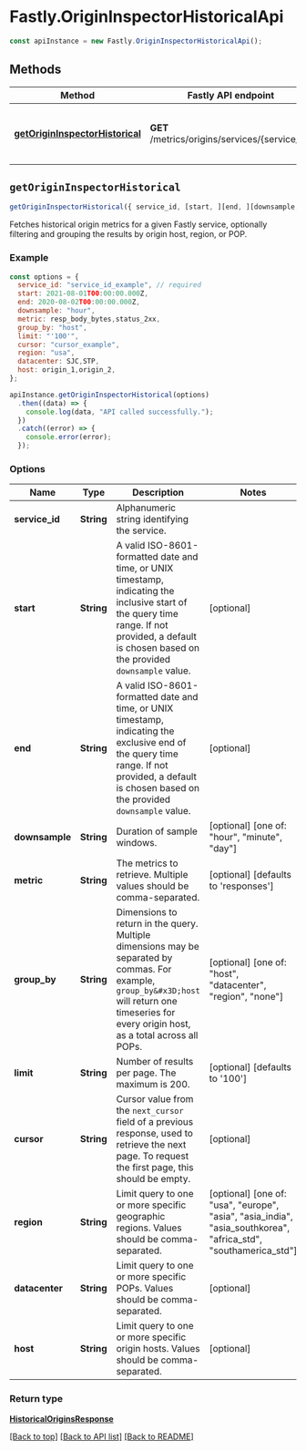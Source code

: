# Fastly.OriginInspectorHistoricalApi

```javascript
const apiInstance = new Fastly.OriginInspectorHistoricalApi();
```
## Methods

Method | Fastly API endpoint | Description
------------- | ------------- | -------------
[**getOriginInspectorHistorical**](OriginInspectorHistoricalApi.md#getOriginInspectorHistorical) | **GET** /metrics/origins/services/{service_id} | Get historical origin data for a service


## `getOriginInspectorHistorical`

```javascript
getOriginInspectorHistorical({ service_id, [start, ][end, ][downsample, ][metric, ][group_by, ][limit, ][cursor, ][region, ][datacenter, ][host] })
```

Fetches historical origin metrics for a given Fastly service, optionally filtering and grouping the results by origin host, region, or POP. 

### Example

```javascript
const options = {
  service_id: "service_id_example", // required
  start: 2021-08-01T00:00:00.000Z,
  end: 2020-08-02T00:00:00.000Z,
  downsample: "hour",
  metric: resp_body_bytes,status_2xx,
  group_by: "host",
  limit: "'100'",
  cursor: "cursor_example",
  region: "usa",
  datacenter: SJC,STP,
  host: origin_1,origin_2,
};

apiInstance.getOriginInspectorHistorical(options)
  .then((data) => {
    console.log(data, "API called successfully.");
  })
  .catch((error) => {
    console.error(error);
  });
```

### Options

Name | Type | Description  | Notes
------------- | ------------- | ------------- | -------------
**service_id** | **String** | Alphanumeric string identifying the service. |
**start** | **String** | A valid ISO-8601-formatted date and time, or UNIX timestamp, indicating the inclusive start of the query time range. If not provided, a default is chosen based on the provided `downsample` value. | [optional]
**end** | **String** | A valid ISO-8601-formatted date and time, or UNIX timestamp, indicating the exclusive end of the query time range. If not provided, a default is chosen based on the provided `downsample` value. | [optional]
**downsample** | **String** | Duration of sample windows. | [optional] [one of: "hour", "minute", "day"]
**metric** | **String** | The metrics to retrieve. Multiple values should be comma-separated. | [optional] [defaults to 'responses']
**group_by** | **String** | Dimensions to return in the query. Multiple dimensions may be separated by commas. For example, `group_by&#x3D;host` will return one timeseries for every origin host, as a total across all POPs.  | [optional] [one of: "host", "datacenter", "region", "none"]
**limit** | **String** | Number of results per page. The maximum is 200. | [optional] [defaults to '100']
**cursor** | **String** | Cursor value from the `next_cursor` field of a previous response, used to retrieve the next page. To request the first page, this should be empty. | [optional]
**region** | **String** | Limit query to one or more specific geographic regions. Values should be comma-separated.  | [optional] [one of: "usa", "europe", "asia", "asia_india", "asia_southkorea", "africa_std", "southamerica_std"]
**datacenter** | **String** | Limit query to one or more specific POPs. Values should be comma-separated. | [optional]
**host** | **String** | Limit query to one or more specific origin hosts. Values should be comma-separated. | [optional]

### Return type

[**HistoricalOriginsResponse**](HistoricalOriginsResponse.md)


[[Back to top]](#) [[Back to API list]](../../README.md#endpoints)
[[Back to README]](../../README.md)
